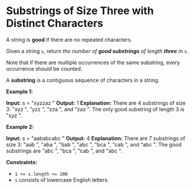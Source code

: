 # Substrings of Size Three with Distinct Characters

A string is **good** if there are no repeated characters.

Given a string `s`​​​​​, return _the number of **good substrings** of length **three** in_ `s`​​​​​​.

Note that if there are multiple occurrences of the same substring, every occurrence should be counted.

A **substring** is a contiguous sequence of characters in a string.

**Example 1:**

**Input:** s =  "xyzzaz "
**Output:** 1
**Explanation:** There are 4 substrings of size 3:  "xyz ",  "yzz ",  "zza ", and  "zaz ".
The only good substring of length 3 is  "xyz ".

**Example 2:**

**Input:** s =  "aababcabc "
**Output:** 4
**Explanation:** There are 7 substrings of size 3:  "aab ",  "aba ",  "bab ",  "abc ",  "bca ",  "cab ", and  "abc ".
The good substrings are  "abc ",  "bca ",  "cab ", and  "abc ".

**Constraints:**

* `1 <= s.length <= 100`
* `s`​​​​​​ consists of lowercase English letters.
